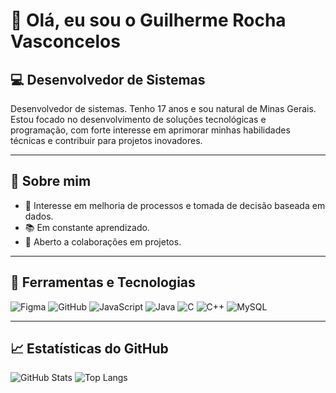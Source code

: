 # 👋 Olá, eu sou o Guilherme Rocha Vasconcelos  
## 💻 Desenvolvedor de Sistemas


Desenvolvedor de sistemas. Tenho 17 anos e sou natural de Minas Gerais.  
Estou focado no desenvolvimento de soluções tecnológicas e programação, com forte interesse em aprimorar minhas habilidades técnicas e contribuir para projetos inovadores.

---

## 💼 Sobre mim
- 🎯 Interesse em melhoria de processos e tomada de decisão baseada em dados.  
- 📚 Em constante aprendizado.  
- 🤝 Aberto a colaborações em projetos.

---

## 🧰 Ferramentas e Tecnologias
![Figma](https://img.shields.io/badge/Figma-F24E1E?logo=figma&logoColor=white)
![GitHub](https://img.shields.io/badge/GitHub-181717?logo=github&logoColor=white)
![JavaScript](https://img.shields.io/badge/JavaScript-F7DF1E?logo=javascript&logoColor=black)
![Java](https://img.shields.io/badge/Java-007396?logo=java&logoColor=white)
![C](https://img.shields.io/badge/C-00599C?logo=c&logoColor=white)
![C++](https://img.shields.io/badge/C++-00599C?logo=cplusplus&logoColor=white)
![MySQL](https://img.shields.io/badge/MySQL-4479A1?logo=mysql&logoColor=white)

---

## 📈 Estatísticas do GitHub
![GitHub Stats](https://github-readme-stats.vercel.app/api?username=guilhermevasconcelos&show_icons=true&theme=onedark)
![Top Langs](https://github-readme-stats.vercel.app/api/top-langs/?username=guilhermevasconcelos&layout=compact&theme=onedark)
